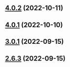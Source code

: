 

## [4.0.2](https://github.com/MohammadBnei/joke-app/compare/4.0.1...4.0.2) (2022-10-11)

## [4.0.1](https://github.com/MohammadBnei/joke-app/compare/3.0.1...4.0.1) (2022-10-10)

## [3.0.1](https://github.com/MohammadBnei/joke-app/compare/2.6.3...3.0.1) (2022-09-15)

## [2.6.3](https://github.com/MohammadBnei/joke-app/compare/2.6.2...2.6.3) (2022-09-15)